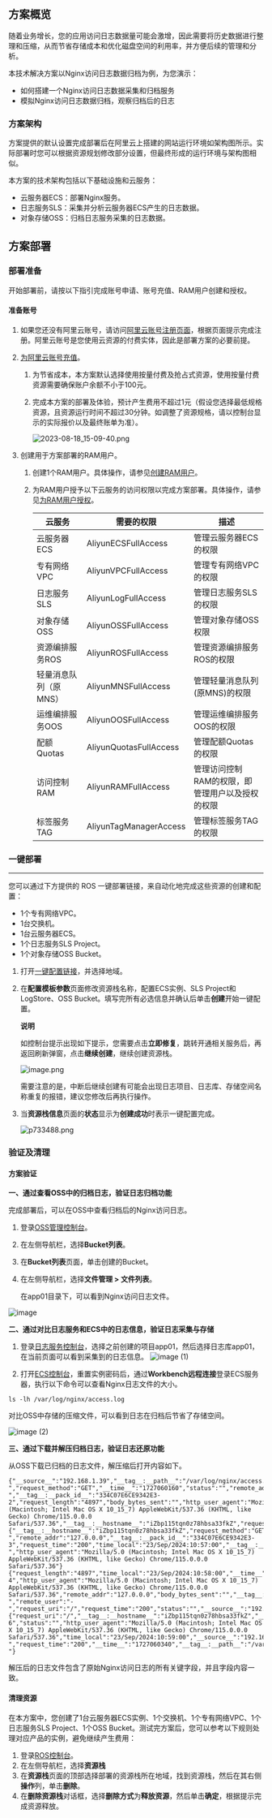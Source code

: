 ## 方案概览

随着业务增长，您的应用访问日志数据量可能会激增，因此需要将历史数据进行整理和压缩，从而节省存储成本和优化磁盘空间的利用率，并方便后续的管理和分析。

本技术解决方案以Nginx访问日志数据归档为例，为您演示：

* 如何搭建一个Nginx访问日志数据采集和归档服务
* 模拟Nginx访问日志数据归档，观察归档后的日志

### 方案架构

方案提供的默认设置完成部署后在阿里云上搭建的网站运行环境如架构图所示。实际部署时您可以根据资源规划修改部分设置，但最终形成的运行环境与架构图相似。


本方案的技术架构包括以下基础设施和云服务：

* 云服务器ECS：部署Nginx服务。
* 日志服务SLS：采集并分析云服务器ECS产生的日志数据。
* 对象存储OSS：归档日志服务采集的日志数据。

## 方案部署

### 部署准备

开始部署前，请按以下指引完成账号申请、账号充值、RAM用户创建和授权。

#### 准备账号

1. 如果您还没有阿里云账号，请访问[阿里云账号注册页面](https://account.aliyun.com/register/qr_register.htm)，根据页面提示完成注册。阿里云账号是您使用云资源的付费实体，因此是部署方案的必要前提。
2. [为阿里云账号充值](https://help.aliyun.com/document_detail/324650.html)。

   1. 为节省成本，本方案默认选择使用按量付费及抢占式资源，使用按量付费资源需要确保账户余额不小于100元。
   2. 完成本方案的部署及体验，预计产生费用不超过1元（假设您选择最低规格资源，且资源运行时间不超过30分钟。如调整了资源规格，请以控制台显示的实际报价以及最终账单为准）。

      ![2023-08-18_15-09-40.png](https://help-static-aliyun-doc.aliyuncs.com/assets/img/zh-CN/8893062961/p707920.png)
3. 创建用于方案部署的RAM用户。

   1. 创建1个RAM用户。具体操作，请参见[创建RAM用户](https://help.aliyun.com/zh/ram/user-guide/create-a-ram-user)。
   2. 为RAM用户授予以下云服务的访问权限以完成方案部署。具体操作，请参见[为RAM用户授权](https://help.aliyun.com/zh/ram/user-guide/grant-permissions-to-the-ram-user)。


      | **云服务**            | **需要的权限**         | **描述**                                        |
      | --------------------- | ---------------------- | ----------------------------------------------- |
      | 云服务器ECS           | AliyunECSFullAccess    | 管理云服务器ECS的权限                           |
      | 专有网络VPC           | AliyunVPCFullAccess    | 管理专有网络VPC的权限                           |
      | 日志服务SLS           | AliyunLogFullAccess    | 管理日志服务SLS的权限                           |
      | 对象存储OSS           | AliyunOSSFullAccess    | 管理对象存储OSS权限                             |
      | 资源编排服务ROS       | AliyunROSFullAccess    | 管理资源编排服务ROS的权限                       |
      | 轻量消息队列（原MNS） | AliyunMNSFullAccess    | 管理轻量消息队列(原MNS)的权限                   |
      | 运维编排服务OOS       | AliyunOOSFullAccess    | 管理运维编排服务OOS的权限                       |
      | 配额Quotas            | AliyunQuotasFullAccess | 管理配额Quotas的权限                            |
      | 访问控制RAM           | AliyunRAMFullAccess    | 管理访问控制RAM的权限，即管理用户以及授权的权限 |
      | 标签服务TAG           | AliyunTagManagerAccess | 管理标签服务TAG的权限                           |

### 一键部署

---

您可以通过下方提供的 ROS 一键部署链接，来自动化地完成这些资源的创建和配置：

* 1个专有网络VPC。
* 1台交换机。
* 1台云服务器ECS。
* 1个日志服务SLS Project。
* 1个对象存储OSS Bucket。

1. 打开[一键配置链接](https://ros.console.aliyun.com/region/stacks/create?templateUrl=https://ros-public-templates.oss-cn-hangzhou.aliyuncs.com/service_template/technical-solution/Nginx-access-log-data-archive.yml&pageTitle=应用日志数据归档&disableRollback=false&isSimplified=true&productNavBar=disabled)，并选择地域。
2. 在**配置模板参数**页面修改资源栈名称，配置ECS实例、SLS Project和LogStore、OSS Bucket。填写完所有必选信息并确认后单击**创建**开始一键配置。

   **说明**

   如控制台提示出现如下提示，您需要点击**立即修复**，跳转开通相关服务后，再返回刷新弹窗，点击**继续创建**，继续创建资源栈。

   ![image.png](https://help-static-aliyun-doc.aliyuncs.com/assets/img/zh-CN/2779378961/p733479.png)

   需要注意的是，中断后继续创建有可能会出现日志项目、日志库、存储空间名称重复的报错，建议您修改后再执行操作。
3. 当**资源栈信息**页面的**状态**显示为**创建成功**时表示一键配置完成。

   ![p733488.png](https://help-static-aliyun-doc.aliyuncs.com/assets/img/zh-CN/6080478961/p733492.png)

### 验证及清理

#### 方案验证

**一、通过查看OSS中的归档日志，验证日志归档功能**

完成部署后，可以在OSS中查看归档后的Nginx访问日志。

1. 登录[OSS管理控制台](https://oss.console.aliyun.com/overview)。
2. 在左侧导航栏，选择**Bucket列表**。
3. 在**Bucket列表**页面，单击创建的Bucket。
4. 在左侧导航栏，选择**文件管理 > 文件列表**。

   在app01目录下，可以看到Nginx访问日志文件。

![image](https://help-static-aliyun-doc.aliyuncs.com/assets/img/zh-CN/2122607271/p852020.png)

**二、通过对比日志服务和ECS中的日志信息，验证日志采集与存储**

1. 登录[日志服务控制台](https://sls.console.aliyun.com/lognext/profile)，选择之前创建的项目app01，然后选择日志库app01，在当前页面可以看到采集到的日志信息。
![image (1)](https://help-static-aliyun-doc.aliyuncs.com/assets/img/zh-CN/2122607271/p852021.png)

2. 打开[ECS控制台](https://ecs.console.aliyun.com/home)，重置实例密码后，通过**Workbench远程连接**登录ECS服务器，执行以下命令可以查看Nginx日志文件的大小。

```
ls -lh /var/log/nginx/access.log
```

对比OSS中存储的压缩文件，可以看到日志在归档后节省了存储空间。

![image (2)](https://help-static-aliyun-doc.aliyuncs.com/assets/img/zh-CN/2122607271/p852023.png)

**三、通过下载并解压归档日志，验证日志还原功能**

从OSS下载已归档的日志文件，解压缩后打开内容如下。

```
{"__source__":"192.168.1.39","__tag__:__path__":"/var/log/nginx/access.log","time_local":"23/Sep/2024:10:56:00","remote_user":"-","request_method":"GET","__time__":"1727060160","status":"","remote_addr":"127.0.0.0","http_referer":"-","__tag__:__pack_id__":"334C07E6CE9342E3-2","request_length":"4897","body_bytes_sent":"","http_user_agent":"Mozilla/5.0 (Macintosh; Intel Mac OS X 10_15_7) AppleWebKit/537.36 (KHTML, like Gecko) Chrome/115.0.0.0 Safari/537.36","__tag__:__hostname__":"iZbp115tqn0z78hbsa33fkZ","request_time":"200","request_uri":"/"}
{"__tag__:__hostname__":"iZbp115tqn0z78hbsa33fkZ","request_method":"GET","http_referer":"-","remote_addr":"127.0.0.0","__tag__:__pack_id__":"334C07E6CE9342E3-3","request_time":"200","time_local":"23/Sep/2024:10:57:00","__tag__:__path__":"/var/log/nginx/access.log","__source__":"192.168.1.39","body_bytes_sent":"","request_length":"4897","status":"","__time__":"1727060220","request_uri":"/","remote_user":"-","http_user_agent":"Mozilla/5.0 (Macintosh; Intel Mac OS X 10_15_7) AppleWebKit/537.36 (KHTML, like Gecko) Chrome/115.0.0.0 Safari/537.36"}
{"request_length":"4897","time_local":"23/Sep/2024:10:58:00","__time__":"1727060280","__tag__:__path__":"/var/log/nginx/access.log","__tag__:__pack_id__":"334C07E6CE9342E3-4","http_user_agent":"Mozilla/5.0 (Macintosh; Intel Mac OS X 10_15_7) AppleWebKit/537.36 (KHTML, like Gecko) Chrome/115.0.0.0 Safari/537.36","remote_addr":"127.0.0.0","body_bytes_sent":"","__tag__:__hostname__":"iZbp115tqn0z78hbsa33fkZ","http_referer":"-","remote_user":"-","request_uri":"/","request_time":"200","status":"","__source__":"192.168.1.39","request_method":"GET"}
{"request_uri":"/","__tag__:__hostname__":"iZbp115tqn0z78hbsa33fkZ","__tag__:__pack_id__":"334C07E6CE9342E3-6","status":"","http_user_agent":"Mozilla/5.0 (Macintosh; Intel Mac OS X 10_15_7) AppleWebKit/537.36 (KHTML, like Gecko) Chrome/115.0.0.0 Safari/537.36","time_local":"23/Sep/2024:10:59:00","__source__":"192.168.1.39","body_bytes_sent":"","request_length":"4897","remote_addr":"127.0.0.0","remote_user":"-","request_time":"200","__time__":"1727060340","__tag__:__path__":"/var/log/nginx/access.log","request_method":"GET","http_referer":"-"}
```

解压后的日志文件包含了原始Nginx访问日志的所有关键字段，并且字段内容一致。

#### 清理资源

在本方案中，您创建了1台云服务器ECS实例、1个交换机、1个专有网络VPC、1个日志服务SLS Project、1个OSS Bucket。测试完方案后，您可以参考以下规则处理对应产品的实例，避免继续产生费用：

1. 登录[ROS控制台](https://ros.console.aliyun.com/overview)。
2. 在左侧导航栏，选择**资源栈**
3. 在**资源栈**页面的顶部选择部署的资源栈所在地域，找到资源栈，然后在其右侧**操作**列，单击**删除**。
4. 在**删除资源栈**对话框，选择**删除方式**为**释放资源**，然后单击**确定**，根据提示完成资源释放。
